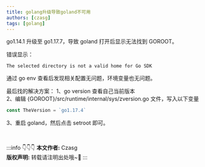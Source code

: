 ```yaml
---
title: golang升级导致goland不可用
authors: [czasg]
tags: [golang]
---
```


go1.14.1 升级至 go1.17.7，导致 goland 打开后显示无法找到 GOROOT。

错误显示：
```text
The selected directory is not a valid home for Go SDK
```

通过 go env 查看后发现相关配置无问题，环境变量也无问题。

最后找的解决方案：
1、go version 查看自己当前版本  
2、编辑 {GOROOT}/src/runtime/internal/sys/zversion.go 文件，写入以下变量
```go
const TheVersion = `go1.17.4`
```
3、重启 goland，然后点击 setroot 即可。  


<br/>

:::info 👇👇👇
**本文作者:** Czasg    
**版权声明:** 转载请注明出处哦~👮‍
:::